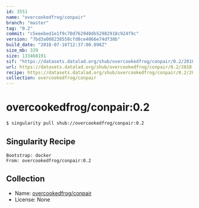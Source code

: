 ```yaml
---
id: 3551
name: "overcookedfrog/conpair"
branch: "master"
tag: "0.2"
commit: "c5eeebed1e1f9c70d762940db52982918c924f9c"
version: "7bd3a008238558cfd8ce4066e74df38b"
build_date: "2018-07-16T12:37:00.098Z"
size_mb: 329
size: 133468191
sif: "https://datasets.datalad.org/shub/overcookedfrog/conpair/0.2/2018-07-16-c5eeebed-7bd3a008/7bd3a008238558cfd8ce4066e74df38b.simg"
url: https://datasets.datalad.org/shub/overcookedfrog/conpair/0.2/2018-07-16-c5eeebed-7bd3a008/
recipe: https://datasets.datalad.org/shub/overcookedfrog/conpair/0.2/2018-07-16-c5eeebed-7bd3a008/Singularity
collection: overcookedfrog/conpair
---
```


# overcookedfrog/conpair:0.2

```bash
$ singularity pull shub://overcookedfrog/conpair:0.2
```

## Singularity Recipe

```singularity
Bootstrap: docker
From: overcookedfrog/conpair:0.2
```

## Collection

 - Name: [overcookedfrog/conpair](https://github.com/overcookedfrog/conpair)
 - License: None

